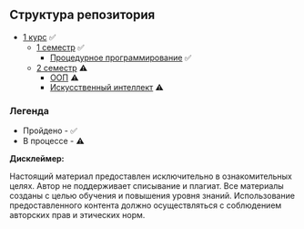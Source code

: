 ## Структура репозитория
- [1 курс](https://github.com/liner-exe/mirea/tree/c8797808447a2706ffbc41733ef4a5488bffa2d5/1%20%D0%BA%D1%83%D1%80%D1%81) :white_check_mark:
    - [1 семестр](https://github.com/liner-exe/mirea/tree/c8797808447a2706ffbc41733ef4a5488bffa2d5/1%20%D0%BA%D1%83%D1%80%D1%81/1%20%D1%81%D0%B5%D0%BC%D0%B5%D1%81%D1%82%D1%80) :white_check_mark:
        - [Процедурное программирование](https://github.com/liner-exe/mirea/tree/c8797808447a2706ffbc41733ef4a5488bffa2d5/1%20%D0%BA%D1%83%D1%80%D1%81/1%20%D1%81%D0%B5%D0%BC%D0%B5%D1%81%D1%82%D1%80/%D0%BF%D1%80%D0%BE%D1%86%D0%B5%D0%B4%D1%83%D1%80%D0%BD%D0%BE%D0%B5%20%D0%BF%D1%80%D0%BE%D0%B3%D1%80%D0%B0%D0%BC%D0%BC%D0%B8%D1%80%D0%BE%D0%B2%D0%B0%D0%BD%D0%B8%D0%B5) :white_check_mark:
    - [2 семестр](https://github.com/liner-exe/mirea/tree/c8797808447a2706ffbc41733ef4a5488bffa2d5/1%20%D0%BA%D1%83%D1%80%D1%81/2%20%D1%81%D0%B5%D0%BC%D0%B5%D1%81%D1%82%D1%80) :warning:
        - [ООП](https://github.com/liner-exe/mirea/tree/master/1%20курс/2%20семестр/ООП) :warning:
        - [Искусственный интеллект](https://github.com/liner-exe/mirea/tree/c8797808447a2706ffbc41733ef4a5488bffa2d5/1%20%D0%BA%D1%83%D1%80%D1%81/2%20%D1%81%D0%B5%D0%BC%D0%B5%D1%81%D1%82%D1%80/%D0%98%D1%81%D0%BA%D1%83%D1%81%D1%81%D1%82%D0%B2%D0%B5%D0%BD%D0%BD%D1%8B%D0%B9%20%D0%B8%D0%BD%D1%82%D0%B5%D0%BB%D0%BB%D0%B5%D0%BA%D1%82) :warning:

### Легенда
- Пройдено - :white_check_mark:
- В процессе - :warning:

**Дисклеймер:**

Настоящий материал предоставлен исключительно в ознакомительных целях. Автор не поддерживает списывание и плагиат. Все материалы созданы с целью обучения и повышения уровня знаний. Использование предоставленного контента должно осуществляться с соблюдением авторских прав и этических норм.
